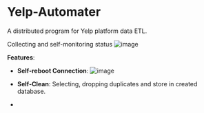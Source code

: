# Yelp-Automater
A distributed program for Yelp platform data ETL.

 Collecting and self-monitoring status 
![image](https://github.com/user-attachments/assets/5ef960ec-48aa-4f64-93a8-da13c58460e2)

**Features**:
- **Self-reboot Connection**:
  ![image](https://github.com/user-attachments/assets/456ea286-291c-4a2f-89a0-5970c20d67a4)


- **Self-Clean**:
  Selecting, dropping duplicates and store in created database.

- 
